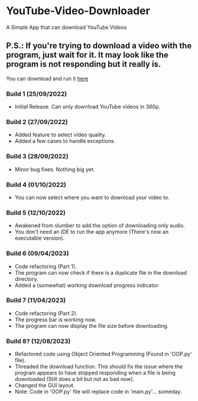 # YouTube-Video-Downloader
A Simple App that can download YouTube Videos

## P.S.: If you're trying to download a video with the program, just wait for it. It may look like the program is not responding but it really is.

You can download and run it [here](https://github.com/SidKay/YT-Vid-Downloader-Program)

### Build 1 (25/09/2022)
- Initial Release. Can only download YouTube videos in 360p.

### Build 2 (27/09/2022)
- Added feature to select video quality.
- Added a few cases to handle exceptions.

### Build 3 (28/09/2022)
- Minor bug fixes. Nothing big yet.

### Build 4 (01/10/2022)
- You can now select where you want to download your video to.

### Build 5 (12/10/2022)
- Awakened from slumber to add the option of downloading only audio.
- You don't need an IDE to run the app anymore (There's now an executable version).

### Build 6 (09/04/2023)
- Code refactoring (Part 1).
- The program can now check if there is a duplicate file in the download directory.
- Added a (somewhat) working download progress indicator.

### Build 7 (11/04/2023)
- Code refactoring (Part 2).
- The progress bar is working now.
- The program can now display the file size before downloading.

### Build 8? (12/08/2023)
- Refactored code using Object Oriented Programming (Found in 'OOP.py' file).
- Threaded the download function. This should fix the issue where the program appears to have stopped responding when a file is being downloaded (Still does a bit but not as bad now).
- Changed the GUI layout.
- Note: Code in 'OOP.py' file will replace code in 'main.py'... someday.
